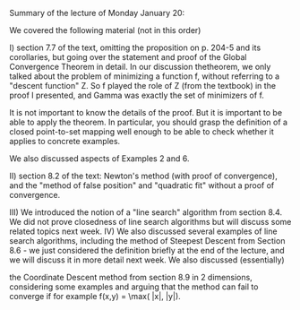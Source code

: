 Summary of the lecture of Monday January 20:

We covered the following material (not in this order)

I) section 7.7 of the text, omitting the proposition on p. 204-5 and its 
corollaries, but going over the statement and proof of the Global Convergence Theorem 
in detail.  In our discussion thetheorem, we only talked about the problem of 
minimizing a function f, without referring to a "descent function" Z. So f played 
the role of Z (from the textbook) in the proof I presented, and Gamma was exactly the set 
of minimizers of f.

It is not important to know the details of the proof. But it is important to be able 
to apply the theorem. In particular, you should grasp the definition of a 
closed point-to-set mapping well enough to be able to check whether it applies to 
concrete examples. 

We also discussed aspects of Examples 2 and 6.

II) section 8.2 of the text: Newton's method (with proof of convergence), and the 
"method of false position" and "quadratic fit" without a proof of convergence.

III) We introduced the notion of a "line search" algorithm from section 8.4. We did not prove 
closedness of line search algorithms but will discuss some related topics next week.
IV) We also discussed several examples of line search algorithms, including the method of 
Steepest Descent from Section 8.6 - we just considered the definition briefly at the end 
of the lecture, and we will discuss it in more detail next week. We also  discussed (essentially) 

the Coordinate Descent method from section 8.9 in 2 dimensions, considering some examples and 
arguing that the method can fail to converge if for example f(x,y) = \max( |x|, |y|).
 